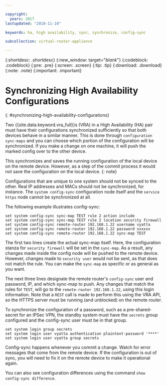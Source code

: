 ```yaml
---

copyright:
  years: 2017
lastupdated: "2018-11-10"

keywords: ha, high availability, sync, synchronize, config-sync

subcollection: virtual-router-appliance

---
```


{:shortdesc: .shortdesc}
{:new_window: target="_blank_"}
{:codeblock: .codeblock}
{:pre: .pre}
{:screen: .screen}
{:tip: .tip}
{:download: .download}
{:note: .note}
{:important: .important}

# Synchronizing High Availability Configurations
{: #synchronizing-high-availability-configurations}

Two {{site.data.keyword.vra_full}}s (VRA) in a High Availability (HA) pair must have their configurations synchronized sufficiently so that both devices behave in a similar manner. This is done through `configuration sync-maps` and you can choose which portion of the configuration will be synchronized. If you make a change on one machine, it will push the marked config over to the other device.

This synchronizes and saves the running configuration of the local device on the remote device. However, as a step of the commit process it would not save the configuration on the local device.
{: note}

Configurations that are unique to one system should not be synced to the other. Real IP addresses and MACs should not be synchronized, for instance. The `system config-sync` configuration node itself and the `service https` node cannot be synchronized at all.

The following example illustrates config-sync:

```
set system config-sync sync-map TEST rule 2 action include
set system config-sync sync-map TEST rule 2 location security firewall
set system config-sync remote-router 192.168.1.22 username vyatta
set system config-sync remote-router 192.168.1.22 password xxxxxx
set system config-sync remote-router 192.168.1.22 sync-map TEST
```

The first two lines create the actual sync-map itself. Here, the configuration stanza for `security firewall` will be set in the `sync-map`. As a result, any changes made inside the config node will be pushed to the remote device. However, changes made to `security user` would not be sent, as that does not match the rule. You can make the `sync-map` as specific or as general as you want.

The next three lines designate the remote router's `config-sync` user and password, IP, and which sync-map to push. Any changes that match the rules for `TEST`, will go to the `remote-router 192.168.1.22`, using this login information. Note that a `REST` call is made to perform this using the VRA API, so the HTTPS server must be running (and unblocked) on the remote router.

To synchronize the configuration of a password, such as a pre-shared-secret for an IPSec VPN, the standby system must have the `secrets` group configured and the config-sync user must be in that group.

```
set system login group secrets
set system login user vyatta authentication plaintext-password '****'
set system login user vyatta group secrets
```

Config-sync happens whenever you commit a change. Watch for error messages that come from the remote device. If the configuration is out of sync, you will need to fix it on the remote device to make it operational again.

You can also see configuration differences using the command `show config-sync difference`.
